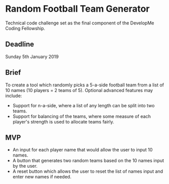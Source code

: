 # Random Football Team Generator
Technical code challenge set as the final component of the DevelopMe Coding Fellowship.

## Deadline
Sunday 5th January 2019

## Brief
To create a tool which randomly picks a 5-a-side football team from a list of 10 names (10 players = 2 teams of 5). Optional advanced features may include:

* Support for n-a-side, where a list of any length can be split into two teams.
* Support for balancing of the teams, where some measure of each player's strength is used to allocate teams fairly.

## MVP
* An input for each player name that would allow the user to input 10 names.
* A button that generates two random teams based on the 10 names input by the user.
* A reset button which allows the user to reset the list of names input and enter new names if needed.

